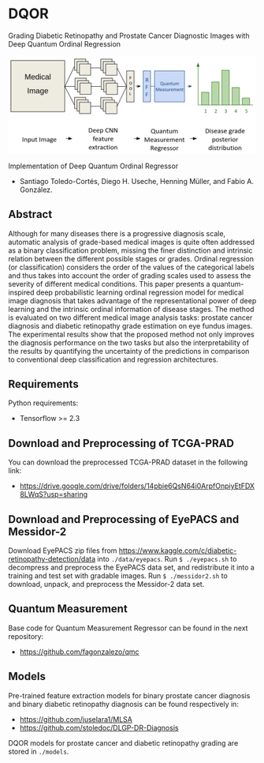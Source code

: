 # DQOR
Grading Diabetic Retinopathy and Prostate Cancer Diagnostic Images with Deep Quantum Ordinal Regression

![dqor](https://github.com/stoledoc/Resources/blob/master/dqor/dqor_model.png)

Implementation of Deep Quantum Ordinal Regressor

* Santiago Toledo-Cortés, Diego H. Useche, Henning Müller, and Fabio A. González.
## Abstract

Although for many diseases there is a progressive diagnosis scale, automatic analysis of grade-based medical images is quite often addressed as a binary classification problem, missing the finer distinction and intrinsic relation between the different possible stages or grades. Ordinal regression (or classification) considers the order of the values of the categorical labels and thus takes into account the order of grading scales used to assess the severity of different medical conditions. This paper presents a quantum-inspired deep probabilistic learning ordinal regression model for medical image diagnosis that takes advantage of the representational power of deep learning and the intrinsic ordinal information of disease stages. The method is evaluated on two different medical image analysis tasks: prostate cancer diagnosis and diabetic retinopathy grade estimation on eye fundus images. The experimental results show that the proposed method not only improves the diagnosis performance on the two tasks but also the interpretability of the results by quantifying the uncertainty of the predictions in comparison to conventional deep classification and regression architectures.

## Requirements

Python requirements:

- Tensorflow >= 2.3

## Download and Preprocessing of TCGA-PRAD

You can download the preprocessed TCGA-PRAD dataset in the following link:

* https://drive.google.com/drive/folders/14pbie6QsN64i0ArpfOnpiyEtFDX8LWqS?usp=sharing

## Download and Preprocessing of EyePACS and Messidor-2

Download EyePACS zip files from https://www.kaggle.com/c/diabetic-retinopathy-detection/data into `./data/eyepacs`. Run `$ ./eyepacs.sh` to decompress and preprocess the EyePACS data set, and redistribute it into a training and test set with gradable images. Run `$ ./messidor2.sh` to download, unpack, and preprocess the Messidor-2 data set.

## Quantum Measurement

Base code for Quantum Measurement Regressor can be found in the next repository:

* https://github.com/fagonzalezo/qmc

## Models

Pre-trained feature extraction models for binary prostate cancer diagnosis and binary diabetic retinopathy diagnosis can be found respectively in: 

 * https://github.com/juselara1/MLSA
 * https://github.com/stoledoc/DLGP-DR-Diagnosis
 
DQOR models for prostate cancer and diabetic retinopathy grading are stored in `./models`.


